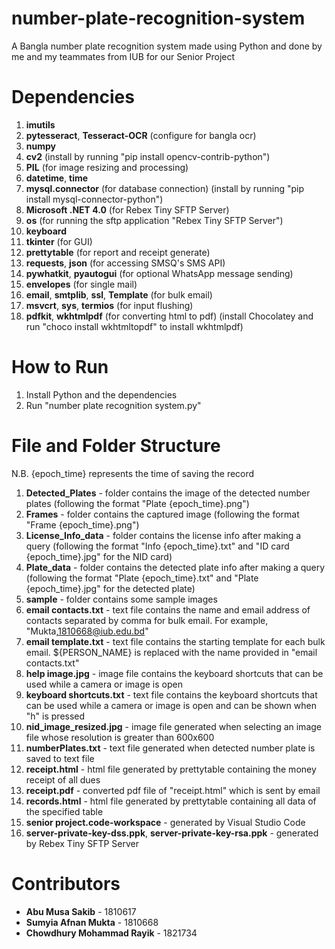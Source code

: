 # number-plate-recognition-system
A Bangla number plate recognition system made using Python and done by me and my teammates from IUB for our Senior Project

# Dependencies
1. **imutils**
2. **pytesseract**, **Tesseract-OCR** (configure for bangla ocr)
3. **numpy**
4. **cv2** (install by running "pip install opencv-contrib-python")
5. **PIL** (for image resizing and processing)
6. **datetime**, **time**
7. **mysql.connector** (for database connection) (install by running "pip install mysql-connector-python")
8. **Microsoft .NET 4.0** (for Rebex Tiny SFTP Server)
9. **os** (for running the sftp application "Rebex Tiny SFTP Server")
10. **keyboard**
11. **tkinter** (for GUI)
12. **prettytable** (for report and receipt generate)
13. **requests**, **json** (for accessing SMSQ's SMS API)
14. **pywhatkit**, **pyautogui** (for optional WhatsApp message sending)
15. **envelopes** (for single mail)
16. **email**, **smtplib**, **ssl**, **Template** (for bulk email)
17. **msvcrt**, **sys**, **termios** (for input flushing)
18. **pdfkit**, **wkhtmlpdf** (for converting html to pdf) (install Chocolatey and run "choco install wkhtmltopdf" to install wkhtmlpdf)

# How to Run
1. Install Python and the dependencies
2. Run "number plate recognition system.py"

# File and Folder Structure
N.B. {epoch_time} represents the time of saving the record
1. **Detected_Plates** - folder contains the image of the detected number plates (following the format "Plate {epoch_time}.png")
2. **Frames** - folder contains the captured image (following the format "Frame {epoch_time}.png")
3. **License_Info_data** - folder contains the license info after making a query (following the format "Info {epoch_time}.txt" and "ID card {epoch_time}.jpg" for the NID card)
4. **Plate_data** - folder contains the detected plate info after making a query (following the format "Plate {epoch_time}.txt" and "Plate {epoch_time}.jpg" for the detected plate)
5. **sample** - folder contains some sample images
6. **email contacts.txt** - text file contains the name and email address of contacts separated by comma for bulk email. For example, "Mukta,1810668@iub.edu.bd"
7. **email template.txt** - text file contains the starting template for each bulk email. ${PERSON_NAME} is replaced with the name provided in "email contacts.txt"
8. **help image.jpg** - image file contains the keyboard shortcuts that can be used while a camera or image is open
9. **keyboard shortcuts.txt** - text file contains the keyboard shortcuts that can be used while a camera or image is open and can be shown when "h" is pressed
10. **nid_image_resized.jpg** - image file generated when selecting an image file whose resolution is greater than 600x600
11. **numberPlates.txt** - text file generated when detected number plate is saved to text file
12. **receipt.html** - html file generated by prettytable containing the money receipt of all dues
13. **receipt.pdf** - converted pdf file of "receipt.html" which is sent by email
14. **records.html** - html file generated by prettytable containing all data of the specified table
15. **senior project.code-workspace** - generated by Visual Studio Code
16. **server-private-key-dss.ppk**, **server-private-key-rsa.ppk** - generated by Rebex Tiny SFTP Server

# Contributors
* **Abu Musa Sakib** - 1810617
* **Sumyia Afnan Mukta** - 1810668
* **Chowdhury Mohammad Rayik** - 1821734